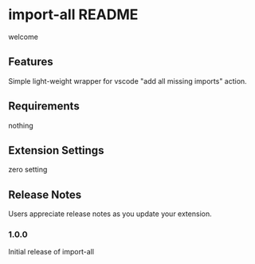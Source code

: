 # import-all README

welcome

## Features

Simple light-weight wrapper for vscode "add all missing imports" action.

## Requirements

nothing

## Extension Settings

zero setting

## Release Notes

Users appreciate release notes as you update your extension.

### 1.0.0

Initial release of import-all
